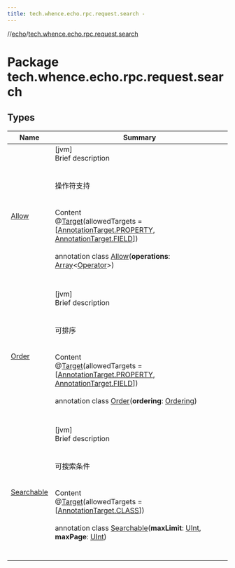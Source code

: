 ```yaml
---
title: tech.whence.echo.rpc.request.search -
---
```

//[echo](../index.md)/[tech.whence.echo.rpc.request.search](index.md)



# Package tech.whence.echo.rpc.request.search  


## Types  
  
|  Name|  Summary| 
|---|---|
| [Allow](-allow/index.md)| [jvm]  <br>Brief description  <br><br><br>操作符支持<br><br>  <br>Content  <br>@[Target](https://kotlinlang.org/api/latest/jvm/stdlib/kotlin.annotation/-target/index.html)(allowedTargets = [[AnnotationTarget.PROPERTY](https://kotlinlang.org/api/latest/jvm/stdlib/kotlin.annotation/-annotation-target/-p-r-o-p-e-r-t-y/index.html), [AnnotationTarget.FIELD](https://kotlinlang.org/api/latest/jvm/stdlib/kotlin.annotation/-annotation-target/-f-i-e-l-d/index.html)])  <br>  <br>annotation class [Allow](-allow/index.md)(**operations**: [Array](https://kotlinlang.org/api/latest/jvm/stdlib/kotlin/-array/index.html)<[Operator](../tech.whence.echo.dal.filter/-operator/index.md)>)  <br><br><br>
| [Order](-order/index.md)| [jvm]  <br>Brief description  <br><br><br>可排序<br><br>  <br>Content  <br>@[Target](https://kotlinlang.org/api/latest/jvm/stdlib/kotlin.annotation/-target/index.html)(allowedTargets = [[AnnotationTarget.PROPERTY](https://kotlinlang.org/api/latest/jvm/stdlib/kotlin.annotation/-annotation-target/-p-r-o-p-e-r-t-y/index.html), [AnnotationTarget.FIELD](https://kotlinlang.org/api/latest/jvm/stdlib/kotlin.annotation/-annotation-target/-f-i-e-l-d/index.html)])  <br>  <br>annotation class [Order](-order/index.md)(**ordering**: [Ordering](../tech.whence.echo.dal.querier.component/-ordering/index.md))  <br><br><br>
| [Searchable](-searchable/index.md)| [jvm]  <br>Brief description  <br><br><br>可搜索条件<br><br>  <br>Content  <br>@[Target](https://kotlinlang.org/api/latest/jvm/stdlib/kotlin.annotation/-target/index.html)(allowedTargets = [[AnnotationTarget.CLASS](https://kotlinlang.org/api/latest/jvm/stdlib/kotlin.annotation/-annotation-target/-c-l-a-s-s/index.html)])  <br>  <br>annotation class [Searchable](-searchable/index.md)(**maxLimit**: [UInt](https://kotlinlang.org/api/latest/jvm/stdlib/kotlin/-u-int/index.html), **maxPage**: [UInt](https://kotlinlang.org/api/latest/jvm/stdlib/kotlin/-u-int/index.html))  <br><br><br>

